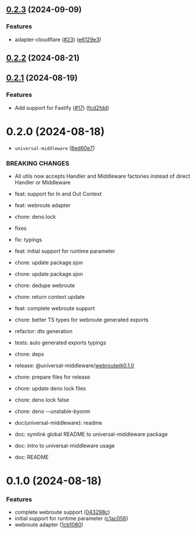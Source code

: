 ## [0.2.3](https://github.com/magne4000/universal-handler/compare/@universal-middleware/webroute@0.2.2...@universal-middleware/webroute@0.2.3) (2024-09-09)


### Features

* adapter-cloudflare ([#23](https://github.com/magne4000/universal-handler/issues/23)) ([e6129e3](https://github.com/magne4000/universal-handler/commit/e6129e35bce87af34d45ed361140fb69ed822ffa))



## [0.2.2](https://github.com/magne4000/universal-handler/compare/@universal-middleware/webroute@0.2.1...@universal-middleware/webroute@0.2.2) (2024-08-21)



## [0.2.1](https://github.com/magne4000/universal-handler/compare/@universal-middleware/webroute@0.2.0...@universal-middleware/webroute@0.2.1) (2024-08-19)


### Features

* Add support for Fastify ([#17](https://github.com/magne4000/universal-handler/issues/17)) ([fcd2fdd](https://github.com/magne4000/universal-handler/commit/fcd2fdd14f04022621f997d6655442dc77a4d9b0))



# 0.2.0 (2024-08-18)


* `universal-middleware` ([8ed60e7](https://github.com/magne4000/universal-handler/commit/8ed60e7f5441e657c60faa6a0a630667b9a8258e))


### BREAKING CHANGES

* All utils now accepts Handler and Middleware factories instead of direct Handler or Middleware

* feat: support for In and Out Context

* feat: webroute adapter

* chore: deno.lock

* fixes

* fix: typings

* feat: initial support for runtime parameter

* chore: update package.sjon

* chore: update package.sjon

* chore: dedupe webroute

* chore: return context update

* feat: complete webroute support

* chore: better TS types for webroute generated exports

* refactor: dts generation

* tests: auto generated exports typings

* chore: deps

* release: @universal-middleware/webroute@0.1.0

* chore: prepare files for release

* chore: update deno lock files

* chore: deno lock false

* chore: deno --unstable-byonm

* doc(universal-middleware): readme

* doc: symlink global README to universal-middleware package

* doc: intro to universal-middleware usage

* doc: README



# 0.1.0 (2024-08-18)


### Features

* complete webroute support ([043298c](https://github.com/magne4000/universal-handler/commit/043298c8a3766159996ed4d02bad538a279a5617))
* initial support for runtime parameter ([c1ac056](https://github.com/magne4000/universal-handler/commit/c1ac0566193b9492beb0ddcc135a7895319cc02c))
* webroute adapter ([1cb1080](https://github.com/magne4000/universal-handler/commit/1cb1080c482b84c2890a6002f6b1166a0ac15005))



